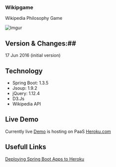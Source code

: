 ### Wikipgame ###
Wikipedia Philosophy Game

![Imgur](http://i.imgur.com/BeQamd9.png)

## Version & Changes:##
17 Jun 2016 (initial version)

## Technology ##
- Spring Boot: 1.3.5
- Jsoup: 1.9.2
- jQuery: 1.12.4
- D3.Js
- Wikipedia API

## Live Demo ##
Currently live [Demo](http://wikip.mkdika.com) is hosting on PaaS [Heroku.com](https://www.heroku.com/)

## Usefull Links ##
[Deploying Spring Boot Apps to Heroku](https://devcenter.heroku.com/articles/deploying-spring-boot-apps-to-heroku)